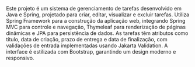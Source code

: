 
Este projeto é um sistema de gerenciamento de tarefas desenvolvido em Java e Spring, projetado para criar, editar, visualizar e excluir tarefas. Utiliza Spring Framework para a construção da aplicação web, integrando Spring MVC para controle e navegação, Thymeleaf para renderização de páginas dinâmicas e JPA para persistência de dados. As tarefas têm atributos como título, data de criação, prazo de entrega e data de finalização, com validações de entrada implementadas usando Jakarta Validation. A interface é estilizada com Bootstrap, garantindo um design moderno e responsivo.
